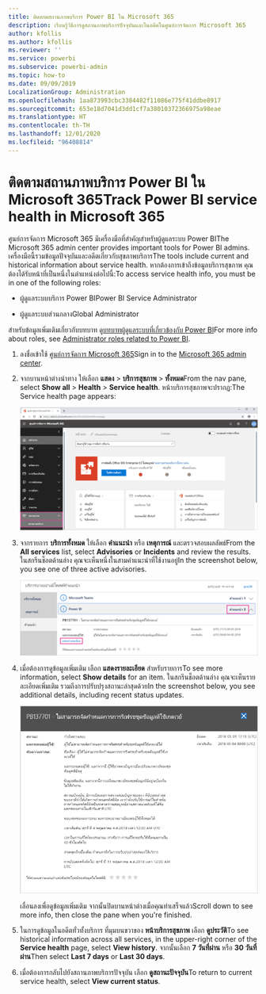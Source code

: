```yaml
---
title: ติดตามสถานภาพบริการ Power BI ใน Microsoft 365
description: เรียนรู้วิธีการดูสถานภาพบริการปัจจุบันและในอดีตในศูนย์การจัดการ Microsoft 365
author: kfollis
ms.author: kfollis
ms.reviewer: ''
ms.service: powerbi
ms.subservice: powerbi-admin
ms.topic: how-to
ms.date: 09/09/2019
LocalizationGroup: Administration
ms.openlocfilehash: 1aa873993cbc3384482f11086e775f41ddbe8917
ms.sourcegitcommit: 653e18d7041d3dd1cf7a38010372366975a98eae
ms.translationtype: HT
ms.contentlocale: th-TH
ms.lasthandoff: 12/01/2020
ms.locfileid: "96408814"
---
```

# <a name="track-power-bi-service-health-in-microsoft-365"></a><span data-ttu-id="2afd6-103">ติดตามสถานภาพบริการ Power BI ใน Microsoft 365</span><span class="sxs-lookup"><span data-stu-id="2afd6-103">Track Power BI service health in Microsoft 365</span></span>

<span data-ttu-id="2afd6-104">ศูนย์การจัดการ Microsoft 365 มีเครื่องมือที่สำคัญสำหรับผู้ดูแลระบบ Power BI</span><span class="sxs-lookup"><span data-stu-id="2afd6-104">The Microsoft 365 admin center provides important tools for Power BI admins.</span></span> <span data-ttu-id="2afd6-105">เครื่องมือนี้รวมข้อมูลปัจจุบันและอดีตเกี่ยวกับสุขภาพบริการ</span><span class="sxs-lookup"><span data-stu-id="2afd6-105">The tools include current and historical information about service health.</span></span> <span data-ttu-id="2afd6-106">หากต้องการเข้าถึงข้อมูลบริการสุขภาพ คุณต้องได้รับหน้าที่เป็นหนึ่งในตำแหน่งต่อไปนี้:</span><span class="sxs-lookup"><span data-stu-id="2afd6-106">To access service health info, you must be in one of the following roles:</span></span>

* <span data-ttu-id="2afd6-107">ผู้ดูแลระบบบริการ Power BI</span><span class="sxs-lookup"><span data-stu-id="2afd6-107">Power BI Service Administrator</span></span>

* <span data-ttu-id="2afd6-108">ผู้ดูแลระบบส่วนกลาง</span><span class="sxs-lookup"><span data-stu-id="2afd6-108">Global Administrator</span></span>

<span data-ttu-id="2afd6-109">สำหรับข้อมูลเพิ่มเติมเกี่ยวกับบทบาท ดู[บทบาทผู้ดูแลระบบที่เกี่ยวข้องกับ Power BI](service-admin-administering-power-bi-in-your-organization.md#administrator-roles-related-to-power-bi)</span><span class="sxs-lookup"><span data-stu-id="2afd6-109">For more info about roles, see [Administrator roles related to Power BI](service-admin-administering-power-bi-in-your-organization.md#administrator-roles-related-to-power-bi).</span></span>

1. <span data-ttu-id="2afd6-110">ลงชื่อเข้าใช้ [ศูนย์การจัดการ Microsoft 365](https://portal.office.com/adminportal)</span><span class="sxs-lookup"><span data-stu-id="2afd6-110">Sign in to the [Microsoft 365 admin center](https://portal.office.com/adminportal).</span></span>

1. <span data-ttu-id="2afd6-111">จากบานหน้าต่างนำทาง ให้เลือก **แสดง** > **บริการสุขภาพ** > **ทั้งหมด**</span><span class="sxs-lookup"><span data-stu-id="2afd6-111">From the nav pane, select **Show all** > **Health** > **Service health**.</span></span> <span data-ttu-id="2afd6-112">หน้าบริการสุขภาพจะปรากฏ:</span><span class="sxs-lookup"><span data-stu-id="2afd6-112">The Service health page appears:</span></span>

    ![สกรีนช็อตของศูนย์การเรียกตัวจัดการ Microsoft 365 ด้วยตัวเลือกสุขภาพและความสมบูรณ์ของบริการออกมา](media/service-admin-health/service-health-tile.png)

1. <span data-ttu-id="2afd6-114">จากรายการ **บริการทั้งหมด** ให้เลือก **คำแนะนำ** หรือ **เหตุการณ์** และตรวจสอบผลลัพธ์</span><span class="sxs-lookup"><span data-stu-id="2afd6-114">From the **All services** list, select **Advisories** or **Incidents** and review the results.</span></span> <span data-ttu-id="2afd6-115">ในสกรีนช็อตด้านล่าง คุณจะเห็นหนึ่งในสามคำแนะนำที่ใช้งานอยู่</span><span class="sxs-lookup"><span data-stu-id="2afd6-115">In the screenshot below, you see one of three active advisories.</span></span>

    ![สกรีนช็อตของการเรียกหน้าบริการสุขภาพที่มีสามคำแนะนำสำหรับ Power BI และแสดงรายละเอียดตัวเลือกออกมา](media/service-admin-health/active-advisories.png)

1. <span data-ttu-id="2afd6-117">เมื่อต้องการดูข้อมูลเพิ่มเติม เลือก **แสดงรายละเอียด** สำหรับรายการ</span><span class="sxs-lookup"><span data-stu-id="2afd6-117">To see more information, select **Show details** for an item.</span></span> <span data-ttu-id="2afd6-118">ในสกรีนช็อตด้านล่าง คุณจะเห็นรายละเอียดเพิ่มเติม รวมถึงการปรับปรุงสถานะล่าสุดด้วย</span><span class="sxs-lookup"><span data-stu-id="2afd6-118">In the screenshot below, you see additional details, including recent status updates.</span></span>

    ![ภาพหน้าจอของรายละเอียดคำแนะนำ ที่แสดงข้อมูลเพิ่มเติม](media/service-admin-health/advisory-details.png)

    <span data-ttu-id="2afd6-120">เลื่อนลงเพื่อดูข้อมูลเพิ่มเติม จากนั้นปิดบานหน้าต่างเมื่อคุณทำเสร็จแล้ว</span><span class="sxs-lookup"><span data-stu-id="2afd6-120">Scroll down to see more info, then close the pane when you're finished.</span></span>

1. <span data-ttu-id="2afd6-121">ในการดูข้อมูลในอดีตทั่วทั้งบริการ ที่มุมบนขวาของ **หน้าบริการสุขภาพ** เลือก **ดูประวัติ**</span><span class="sxs-lookup"><span data-stu-id="2afd6-121">To see historical information across all services, in the upper-right corner of the **Service health** page, select **View history**.</span></span> <span data-ttu-id="2afd6-122">จากนั้นเลือก **7 วันที่ผ่าน** หรือ **30 วันที่ผ่าน**</span><span class="sxs-lookup"><span data-stu-id="2afd6-122">Then select **Last 7 days** or **Last 30 days**.</span></span> 

1. <span data-ttu-id="2afd6-123">เมื่อต้องการกลับไปยังสถานภาพบริการปัจจุบัน เลือก **ดูสถานะปัจจุบัน**</span><span class="sxs-lookup"><span data-stu-id="2afd6-123">To return to current service health, select **View current status**.</span></span>